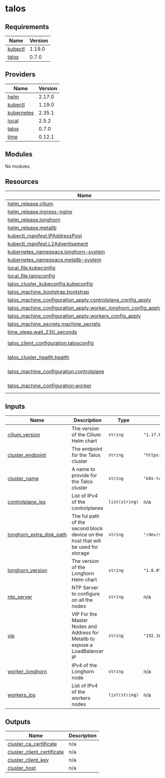 # talos

<!-- BEGINNING OF PRE-COMMIT-TERRAFORM DOCS HOOK -->
## Requirements

| Name | Version |
|------|---------|
| <a name="requirement_kubectl"></a> [kubectl](#requirement\_kubectl) | 1.19.0 |
| <a name="requirement_talos"></a> [talos](#requirement\_talos) | 0.7.0 |

## Providers

| Name | Version |
|------|---------|
| <a name="provider_helm"></a> [helm](#provider\_helm) | 2.17.0 |
| <a name="provider_kubectl"></a> [kubectl](#provider\_kubectl) | 1.19.0 |
| <a name="provider_kubernetes"></a> [kubernetes](#provider\_kubernetes) | 2.35.1 |
| <a name="provider_local"></a> [local](#provider\_local) | 2.5.2 |
| <a name="provider_talos"></a> [talos](#provider\_talos) | 0.7.0 |
| <a name="provider_time"></a> [time](#provider\_time) | 0.12.1 |

## Modules

No modules.

## Resources

| Name | Type |
|------|------|
| [helm_release.cilium](https://registry.terraform.io/providers/hashicorp/helm/latest/docs/resources/release) | resource |
| [helm_release.ingress-nginx](https://registry.terraform.io/providers/hashicorp/helm/latest/docs/resources/release) | resource |
| [helm_release.longhorn](https://registry.terraform.io/providers/hashicorp/helm/latest/docs/resources/release) | resource |
| [helm_release.metallb](https://registry.terraform.io/providers/hashicorp/helm/latest/docs/resources/release) | resource |
| [kubectl_manifest.IPAddressPool](https://registry.terraform.io/providers/gavinbunney/kubectl/1.19.0/docs/resources/manifest) | resource |
| [kubectl_manifest.L2Advertisement](https://registry.terraform.io/providers/gavinbunney/kubectl/1.19.0/docs/resources/manifest) | resource |
| [kubernetes_namespace.longhorn-system](https://registry.terraform.io/providers/hashicorp/kubernetes/latest/docs/resources/namespace) | resource |
| [kubernetes_namespace.metallb-system](https://registry.terraform.io/providers/hashicorp/kubernetes/latest/docs/resources/namespace) | resource |
| [local_file.kubeconfig](https://registry.terraform.io/providers/hashicorp/local/latest/docs/resources/file) | resource |
| [local_file.talosconfig](https://registry.terraform.io/providers/hashicorp/local/latest/docs/resources/file) | resource |
| [talos_cluster_kubeconfig.kubeconfig](https://registry.terraform.io/providers/siderolabs/talos/0.7.0/docs/resources/cluster_kubeconfig) | resource |
| [talos_machine_bootstrap.bootstrap](https://registry.terraform.io/providers/siderolabs/talos/0.7.0/docs/resources/machine_bootstrap) | resource |
| [talos_machine_configuration_apply.controlplane_config_apply](https://registry.terraform.io/providers/siderolabs/talos/0.7.0/docs/resources/machine_configuration_apply) | resource |
| [talos_machine_configuration_apply.worker_longhorn_config_apply](https://registry.terraform.io/providers/siderolabs/talos/0.7.0/docs/resources/machine_configuration_apply) | resource |
| [talos_machine_configuration_apply.workers_config_apply](https://registry.terraform.io/providers/siderolabs/talos/0.7.0/docs/resources/machine_configuration_apply) | resource |
| [talos_machine_secrets.machine_secrets](https://registry.terraform.io/providers/siderolabs/talos/0.7.0/docs/resources/machine_secrets) | resource |
| [time_sleep.wait_230_seconds](https://registry.terraform.io/providers/hashicorp/time/latest/docs/resources/sleep) | resource |
| [talos_client_configuration.talosconfig](https://registry.terraform.io/providers/siderolabs/talos/0.7.0/docs/data-sources/client_configuration) | data source |
| [talos_cluster_health.health](https://registry.terraform.io/providers/siderolabs/talos/0.7.0/docs/data-sources/cluster_health) | data source |
| [talos_machine_configuration.controlplane](https://registry.terraform.io/providers/siderolabs/talos/0.7.0/docs/data-sources/machine_configuration) | data source |
| [talos_machine_configuration.worker](https://registry.terraform.io/providers/siderolabs/talos/0.7.0/docs/data-sources/machine_configuration) | data source |

## Inputs

| Name | Description | Type | Default | Required |
|------|-------------|------|---------|:--------:|
| <a name="input_cilium_version"></a> [cilium\_version](#input\_cilium\_version) | The version of the Cilium Helm chart | `string` | `"1.17.0"` | no |
| <a name="input_cluster_endpoint"></a> [cluster\_endpoint](#input\_cluster\_endpoint) | The endpoint for the Talos cluster | `string` | `"https://192.168.1.10:6443"` | no |
| <a name="input_cluster_name"></a> [cluster\_name](#input\_cluster\_name) | A name to provide for the Talos cluster | `string` | `"k8s-talos"` | no |
| <a name="input_controlplane_ips"></a> [controlplane\_ips](#input\_controlplane\_ips) | List of IPv4 of the controlplanes | `list(string)` | n/a | yes |
| <a name="input_longhorn_extra_disk_path"></a> [longhorn\_extra\_disk\_path](#input\_longhorn\_extra\_disk\_path) | The ful path of the second block device on the host that will be used for storage | `string` | `"/dev/sda"` | no |
| <a name="input_longhorn_version"></a> [longhorn\_version](#input\_longhorn\_version) | The version of the Longhorn Helm chart | `string` | `"1.8.0"` | no |
| <a name="input_ntp_server"></a> [ntp\_server](#input\_ntp\_server) | NTP Server to configure on all the nodes | `string` | n/a | yes |
| <a name="input_vip"></a> [vip](#input\_vip) | VIP For the Master Nodes and Address for Metallb to expose a LoadBalancer IP | `string` | `"192.168.1.10"` | no |
| <a name="input_worker_longhorn"></a> [worker\_longhorn](#input\_worker\_longhorn) | IPv4 of the Longhorn node | `string` | n/a | yes |
| <a name="input_workers_ips"></a> [workers\_ips](#input\_workers\_ips) | List of IPv4 of the workers nodes | `list(string)` | n/a | yes |

## Outputs

| Name | Description |
|------|-------------|
| <a name="output_cluster_ca_certificate"></a> [cluster\_ca\_certificate](#output\_cluster\_ca\_certificate) | n/a |
| <a name="output_cluster_client_certificate"></a> [cluster\_client\_certificate](#output\_cluster\_client\_certificate) | n/a |
| <a name="output_cluster_client_key"></a> [cluster\_client\_key](#output\_cluster\_client\_key) | n/a |
| <a name="output_cluster_host"></a> [cluster\_host](#output\_cluster\_host) | n/a |
<!-- END OF PRE-COMMIT-TERRAFORM DOCS HOOK -->
